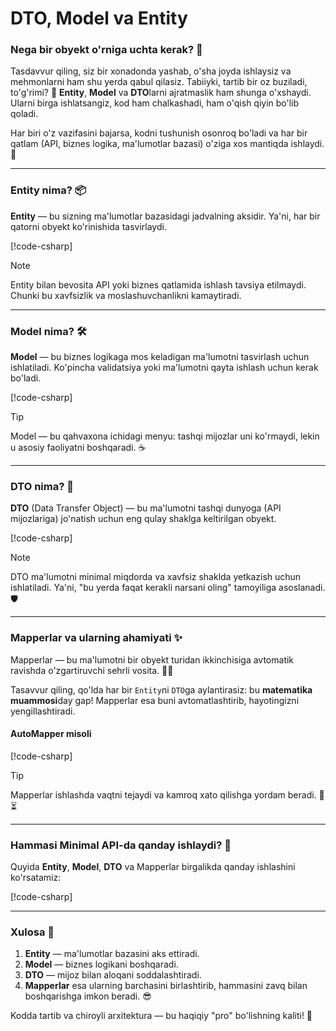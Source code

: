 # DTO, Model va Entity

### Nega bir obyekt o'rniga uchta kerak? 🤔

Tasdavvur qiling, siz bir xonadonda yashab, o'sha joyda ishlaysiz va mehmonlarni ham shu yerda qabul qilasiz. Tabiiyki, tartib bir oz buziladi, to'g'rimi? 🎉 **Entity**, **Model** va **DTO**larni ajratmaslik ham shunga o'xshaydi. Ularni birga ishlatsangiz, kod ham chalkashadi, ham o'qish qiyin bo'lib qoladi.

Har biri o'z vazifasini bajarsa, kodni tushunish osonroq bo'ladi va har bir qatlam (API, biznes logika, ma'lumotlar bazasi) o'ziga xos mantiqda ishlaydi. 🎯

---

### Entity nima? 📦

**Entity** — bu sizning ma'lumotlar bazasidagi jadvalning aksidir. Ya'ni, har bir qatorni obyekt ko'rinishida tasvirlaydi.

[!code-csharp[](snippets/entity-model-dto-1.cs)]

> [!NOTE]
> Entity bilan bevosita API yoki biznes qatlamida ishlash tavsiya etilmaydi. Chunki bu xavfsizlik va moslashuvchanlikni kamaytiradi.

---

### Model nima? 🛠️

**Model** — bu biznes logikaga mos keladigan ma'lumotni tasvirlash uchun ishlatiladi. Ko'pincha validatsiya yoki ma'lumotni qayta ishlash uchun kerak bo'ladi.

[!code-csharp[](snippets/entity-model-dto-2.cs)]

> [!TIP]
> Model — bu qahvaxona ichidagi menyu: tashqi mijozlar uni ko'rmaydi, lekin u asosiy faoliyatni boshqaradi. ☕

---

### DTO nima? 🚚

**DTO** (Data Transfer Object) — bu ma'lumotni tashqi dunyoga (API mijozlariga) jo'natish uchun eng qulay shaklga keltirilgan obyekt.

[!code-csharp[](snippets/entity-model-dto-3.cs)]

> [!NOTE]
> DTO ma'lumotni minimal miqdorda va xavfsiz shaklda yetkazish uchun ishlatiladi. Ya'ni, "bu yerda faqat kerakli narsani oling" tamoyiliga asoslanadi. 🛡️

---

### Mapperlar va ularning ahamiyati ✨

Mapperlar — bu ma'lumotni bir obyekt turidan ikkinchisiga avtomatik ravishda o'zgartiruvchi sehrli vosita. 🎩🐇 

Tasavvur qiling, qo'lda har bir `Entity`ni `DTO`ga aylantirasiz: bu **matematika muammosi**day gap! Mapperlar esa buni avtomatlashtirib, hayotingizni yengillashtiradi.

#### AutoMapper misoli

[!code-csharp[](snippets/entity-model-dto-4.cs)]

> [!TIP]
> Mapperlar ishlashda vaqtni tejaydi va kamroq xato qilishga yordam beradi. 🔧⏳

---

### Hammasi Minimal API-da qanday ishlaydi? 🧩

Quyida **Entity**, **Model**, **DTO** va Mapperlar birgalikda qanday ishlashini ko'rsatamiz:

[!code-csharp[](snippets/entity-model-dto-5.cs)]

---

### Xulosa 🚀

1. **Entity** — ma'lumotlar bazasini aks ettiradi.
2. **Model** — biznes logikani boshqaradi.
3. **DTO** — mijoz bilan aloqani soddalashtiradi.
4. **Mapperlar** esa ularning barchasini birlashtirib, hammasini zavq bilan boshqarishga imkon beradi. 😎

Kodda tartib va chiroyli arxitektura — bu haqiqiy "pro" bo'lishning kaliti! 🔑
